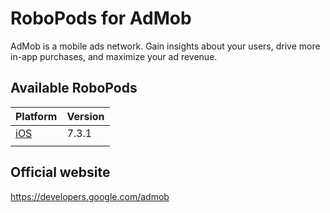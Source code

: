 # RoboPods for AdMob

AdMob is a mobile ads network. Gain insights about your users, drive more in-app purchases, and maximize your ad revenue.

## Available RoboPods

| Platform    | Version |
|-------------|---------|
| [iOS](ios/) | 7.3.1   |
|             |         |

## Official website

https://developers.google.com/admob